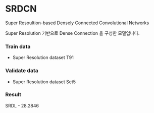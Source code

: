 # SRDCN
Super Resoultion-based Densely Connected Convolutional Networks

Super Resolution 기반으로 Dense Connection 을 구성한 모델입니다.

### Train data
- Super Resolution dataset T91

### Validate data
- Super Resolution dataset Set5

### Result
SRDL - 28.2846

